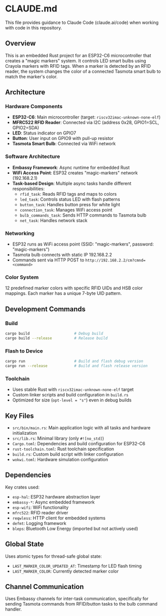 # CLAUDE.md

This file provides guidance to Claude Code (claude.ai/code) when working with code in this repository.

## Overview

This is an embedded Rust project for an ESP32-C6 microcontroller that creates a "magic markers" system. It controls LED smart bulbs using Crayola markers with RFID tags. When a marker is detected by an RFID reader, the system changes the color of a connected Tasmota smart bulb to match the marker's color.

## Architecture

### Hardware Components
- **ESP32-C6**: Main microcontroller (target: `riscv32imac-unknown-none-elf`)
- **MFRC522 RFID Reader**: Connected via I2C (address 0x28, GPIO1=SCL, GPIO2=SDA)
- **LED**: Status indicator on GPIO7
- **Button**: User input on GPIO9 with pull-up resistor
- **Tasmota Smart Bulb**: Connected via WiFi network

### Software Architecture
- **Embassy Framework**: Async runtime for embedded Rust
- **WiFi Access Point**: ESP32 creates "magic-markers" network (192.168.2.1)
- **Task-based Design**: Multiple async tasks handle different responsibilities:
  - `rfid_task`: Reads RFID tags and maps to colors
  - `led_task`: Controls status LED with flash patterns
  - `button_task`: Handles button press for white light
  - `connection_task`: Manages WiFi access point
  - `bulb_commands_task`: Sends HTTP commands to Tasmota bulb
  - `net_task`: Handles network stack

### Networking
- ESP32 runs as WiFi access point (SSID: "magic-markers", password: "magic-markers")
- Tasmota bulb connects with static IP 192.168.2.2
- Commands sent via HTTP POST to `http://192.168.2.2/cm?cmnd=<command>`

### Color System
12 predefined marker colors with specific RFID UIDs and HSB color mappings. Each marker has a unique 7-byte UID pattern.

## Development Commands

### Build
```bash
cargo build                    # Debug build
cargo build --release          # Release build
```

### Flash to Device
```bash
cargo run                      # Build and flash debug version
cargo run --release            # Build and flash release version
```


### Toolchain
- Uses stable Rust with `riscv32imac-unknown-none-elf` target
- Custom linker scripts and build configuration in `build.rs`
- Optimized for size (`opt-level = "s"`) even in debug builds

## Key Files
- `src/bin/main.rs`: Main application logic with all tasks and hardware initialization
- `src/lib.rs`: Minimal library (only `#![no_std]`)
- `Cargo.toml`: Dependencies and build configuration for ESP32-C6
- `rust-toolchain.toml`: Rust toolchain specification
- `build.rs`: Custom build script with linker configuration
- `wokwi.toml`: Hardware simulation configuration

## Dependencies
Key crates used:
- `esp-hal`: ESP32 hardware abstraction layer
- `embassy-*`: Async embedded framework
- `esp-wifi`: WiFi functionality
- `mfrc522`: RFID reader driver
- `reqwless`: HTTP client for embedded systems
- `defmt`: Logging framework
- `bleps`: Bluetooth Low Energy (imported but not actively used)

## Global State
Uses atomic types for thread-safe global state:
- `LAST_MARKER_COLOR_UPDATED_AT`: Timestamp for LED flash timing
- `LAST_MARKER_COLOR`: Currently detected marker color

## Channel Communication
Uses Embassy channels for inter-task communication, specifically for sending Tasmota commands from RFID/button tasks to the bulb command handler.
